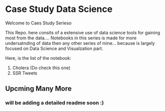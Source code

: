 # Case Study Data Science

Welcome to Caes Study Serieso

This Repo. here consits of a extensive use of data science tools for gaining most from the data.... Notebooks in this series is made for more undersatnding of data then any other series of mine... because is largely focused on Data Science and Visualzation part.

Here, is the list of the notebook:
1) Cholera (Do check this one)
2) SSR Tweets

## Upcming Many More
### will be adding a detailed readme soon :)
